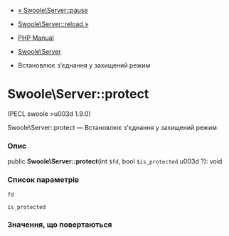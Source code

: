 - [« Swoole\Server::pause](swoole-server.pause.md)
- [Swoole\Server::reload »](swoole-server.reload.md)

- [PHP Manual](index.md)
- [Swoole\Server](class.swoole-server.md)
- Встановлює з'єднання у захищений режим

# Swoole\Server::protect

(PECL swoole \>u003d 1.9.0)

Swoole\Server::protect — Встановлює з'єднання у захищений режим

### Опис

public **Swoole\Server::protect**(int `$fd`, bool `$is_protected` u003d ?):
void

### Список параметрів

`fd`

`is_protected`

### Значення, що повертаються
